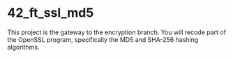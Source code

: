# 42_ft_ssl_md5
This project is the gateway to the encryption branch. You will recode part of the OpenSSL program, specifically the MD5 and SHA-256 hashing algorithms.
